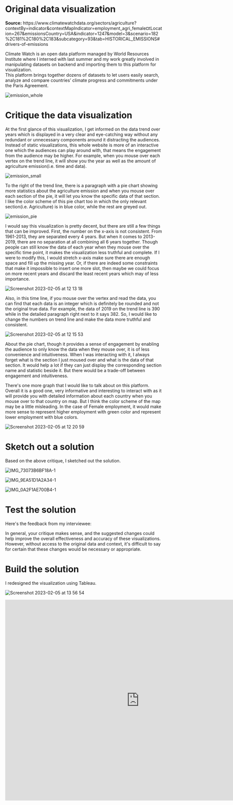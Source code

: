 # Original data visualization
<p><b>Source:</b> https://www.climatewatchdata.org/sectors/agriculture?contextBy=indicator&contextMapIndicator=employment_agri_female&currentLocation=267&emissionsCountry=USA&indicator=1247&model=3&scenario=182%2C181%2C180%2C183&subcategory=93&tab=HISTORICAL_EMISSIONS#drivers-of-emissions</p>

<p>Climate Watch is an open data platform managed by World Resources Institute where I interned with last summer and my work greatly involved in manipulating datasets on backend and importing them to this platform for visualization.
<br>This platform brings together dozens of datasets to let users easily search, analyze and compare countries’ climate progress and commitments under the Paris Agreement.</p>

![emission_whole](https://user-images.githubusercontent.com/108026577/216832564-3b13b259-acee-4b1e-8d0f-1a17f2d71970.png)

# Critique the data visualization
<p>At the first glance of this visualization, I get informed on the data trend over years which is displayed in a very clear and eye-catching way without any redundant or unnecessary components around it distracting the audiences. Instead of static visualizations, this whole website is more of an interactive one which the audiences can play around with, that means the engagement from the audience may be higher. For example, when you mouse over each vertex on the trend line, it will show you the year as well as the amount of agriculture emission(i.e. time and data).</p>

![emission_small](https://user-images.githubusercontent.com/108026577/216833654-0536d06c-2dc5-47bc-a95c-00954026818d.png)

<p>To the right of the trend line, there is a paragraph with a pie chart showing more statistics about the agriculture emission and when you mouse over each section of the pie, it will let you know the specific data of that section. I like the color scheme of this pie chart too in which the only relevant section(i.e. Agriculture) is in blue color, while the rest are greyed out.</p>

![emission_pie](https://user-images.githubusercontent.com/108026577/216833757-9aad288b-3188-433c-901a-3167ee9876d3.png)

<p>I would say this visualization is pretty decent, but there are still a few things that can be improved. First, the number on the x-axis is not consistent. From 1961-2013, they are separated every 4 years. But when it comes to 2013-2019, there are no separation at all combining all 6 years together. Though people can still know the data of each year when they mouse over the specific time point, it makes the visualization less truthful and complete. If I were to modify this, I would stretch x-axis make sure there are enough space and fill up the missing year. Or, if there are indeed some constraints that make it impossible to insert one more slot, then maybe we could focus on more recent years and discard the least recent years which may of less importance.</p>

![Screenshot 2023-02-05 at 12 13 18](https://user-images.githubusercontent.com/108026577/216833891-753987f7-290d-470b-b528-ec9bad2e0573.png)

<p>Also, in this time line, if you mouse over the vertex and read the data, you can find that each data is an integer which is definitely be rounded and not the original true data. For example, the data of 2019 on the trend line is 390 while in the detailed paragraph right next to it says 382. So, I would like to change the numbers on trend line and make the data more truthful and consistent.</p>

![Screenshot 2023-02-05 at 12 15 53](https://user-images.githubusercontent.com/108026577/216834052-b99fb283-97f1-4b15-959a-2a79c475323f.png)

<p>About the pie chart, though it provides a sense of engagement by enabling the audience to only know the data when they mouse over, it is of less convenience and intuitiveness. When I was interacting with it, I always forget what is the section I just moused over and what is the data of that section. It would help a lot if they can just display the corresponding section name and statistic beside it. But there would be a trade-off between engagement and intuitiveness.</p>

<p>There's one more graph that I would like to talk about on this platform. Overall it is a good one, very informative and interesting to interact with as it will provide you with detailed information about each country when you mouse over to that country on map. But I think the color scheme of the map may be a little misleading. In the case of Female employment, it would make more sense to represent higher employment with green color and represent lower employment with blue colors.</p>

![Screenshot 2023-02-05 at 12 20 59](https://user-images.githubusercontent.com/108026577/216834213-99d77e9d-66a0-4831-88b4-cfbf4874197c.png)

# Sketch out a solution
<p>Based on the above critique, I sketched out the solution.</p>

![IMG_73073B6BF18A-1](https://user-images.githubusercontent.com/108026577/216837014-8c0e6fc4-7807-4b70-a706-0befe6318356.jpeg)

![IMG_9EA51D1A2A34-1](https://user-images.githubusercontent.com/108026577/216837048-f86e9227-a410-401f-963a-9edf15eaa124.jpeg)

![IMG_0A2F1AE700B4-1](https://user-images.githubusercontent.com/108026577/216837072-b4115e4b-a1fa-4989-bc50-0a7e73869d35.jpeg)

# Test the solution
<p>Here's the feedback from my interviewee:</p>
<p>In general, your critique makes sense, and the suggested changes could help improve the overall effectiveness and accuracy of these visualizations. However, without access to the original data and context, it's difficult to say for certain that these changes would be necessary or appropriate.</p>

# Build the solution
<p>I redesigned the visualization using Tableau.</p>

![Screenshot 2023-02-05 at 13 56 54](https://user-images.githubusercontent.com/108026577/216839916-4ed607fe-0ba8-4589-83cf-80c6d345edbe.png)

<iframe src="https://public.tableau.com/shared/TFTR5Z9NR?:display_count=n&:origin=viz_share_link" width="860" height="645" style="border: 0" mozallowfullscreen="true" webkitallowfullscreen="true" allowfullscreen="true">Employment Redesign</iframe>
